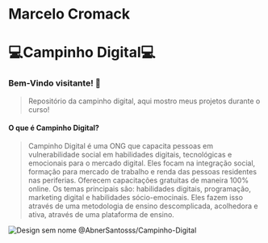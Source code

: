 # Marcelo Cromack

# :computer:Campinho Digital:computer:

###  Bem-Vindo visitante! 🖖
>Repositório da campinho digital, aqui mostro meus projetos durante o curso!

####  O que é Campinho Digital?
> Campinho Digital é uma ONG que capacita pessoas em vulnerabilidade social em habilidades digitais, tecnológicas e emocionais para o mercado digital.
> Eles focam na integração social, formação para mercado de trabalho e renda das pessoas residentes nas periferias.
> Oferecem capacitações gratuitas de maneira 100% online. Os temas principais são: habilidades digitais, programação, marketing digital e habilidades sócio-emocinais. Eles fazem isso através de uma metodologia de ensino descomplicada, acolhedora e ativa, através de uma plataforma de ensino.



![Design sem nome](https://user-images.githubusercontent.com/107922389/175796543-e0b5d2fb-dd8e-447d-bf5b-d9100cef81cc.gif) @AbnerSantosss/Campinho-Digital
